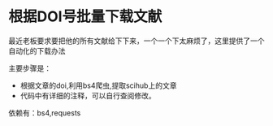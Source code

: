 # 根据DOI号批量下载文献
最近老板要求要把他的所有文献给下下来，一个一个下太麻烦了，这里提供了一个自动化的下载办法

主要步骤是：
- 根据文章的doi,利用bs4爬虫,提取scihub上的文章
- 代码中有详细的注释，可以自行查阅修改。

依赖有：bs4,requests


